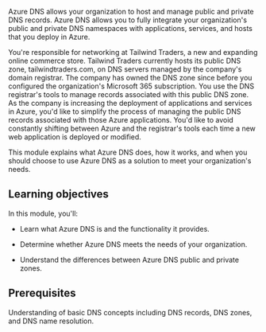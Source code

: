 Azure DNS allows your organization to host and manage public and private DNS records. Azure DNS allows you to fully integrate your organization's public and private DNS namespaces with applications, services, and hosts that you deploy in Azure.

You're responsible for networking at Tailwind Traders, a new and expanding online commerce store. Tailwind Traders currently hosts its public DNS zone, tailwindtraders.com, on DNS servers managed by the company's domain registrar. The company has owned the DNS zone since before you configured the organization's Microsoft 365 subscription. You use the DNS registrar's tools to manage records associated with this public DNS zone. As the company is increasing the deployment of applications and services in Azure, you'd like to simplify the process of managing the public DNS records associated with those Azure applications. You'd like to avoid constantly shifting between Azure and the registrar's tools each time a new web application is deployed or modified.

This module explains what Azure DNS does, how it works, and when you should choose to use Azure DNS as a solution to meet your organization's needs.

## Learning objectives

In this module, you'll:

- Learn what Azure DNS is and the functionality it provides.

- Determine whether Azure DNS meets the needs of your organization.

- Understand the differences between Azure DNS public and private zones.

## Prerequisites

Understanding of basic DNS concepts including DNS records, DNS zones, and DNS name resolution.
